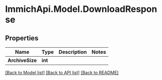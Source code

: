 # ImmichApi.Model.DownloadResponse

## Properties

Name | Type | Description | Notes
------------ | ------------- | ------------- | -------------
**ArchiveSize** | **int** |  | 

[[Back to Model list]](../README.md#documentation-for-models) [[Back to API list]](../README.md#documentation-for-api-endpoints) [[Back to README]](../README.md)

